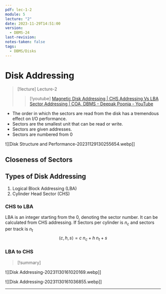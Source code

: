 ```yaml
---
pdf: lec-1-2
module: 5
lecture: "2"
date: 2023-11-29T14:51:00
version:
  - DBMS-24
last-revision: 
notes-taken: false
tags:
  - DBMS/Disks
---
```


# Disk Addressing
> [!lecture] Lecture-2
>> [!youtube] [Magnetic Disk Addressing | CHS Addressing Vs LBA Sector Addressing | COA, DBMS - Deepak Poonia - YouTube](https://www.youtube.com/watch?v=5XzFAOJGHFI)

- The order in which the sectors are read from the disk has a tremendous effect on I/O performance.
- Sectors are the smallest unit that can be read or write. 
- Sectors are given addresses.
- Sectors are numbered from $0 {}$

![[Disk Structure and Performance-20231129130255654.webp]]

## Closeness of Sectors


## Types of Disk Addressing

1. Logical Block Addressing (LBA)
2. Cylinder Head Sector (CHS)

### CHS to LBA
LBA is an integer starting from the 0, denoting the sector number.
It can be calculated from CHS addressing.
If Sectors per cylinder is ${} n_c {}$ and sectors per track is ${} n_t {}$
$${} \langle c, h, s\rangle = c\;n_c + h\; n_t + s {}$$
### LBA to CHS




> [!summary] 

![[Disk Addressing-20231130161020169.webp]]

![[Disk Addressing-20231130161036855.webp]]

---